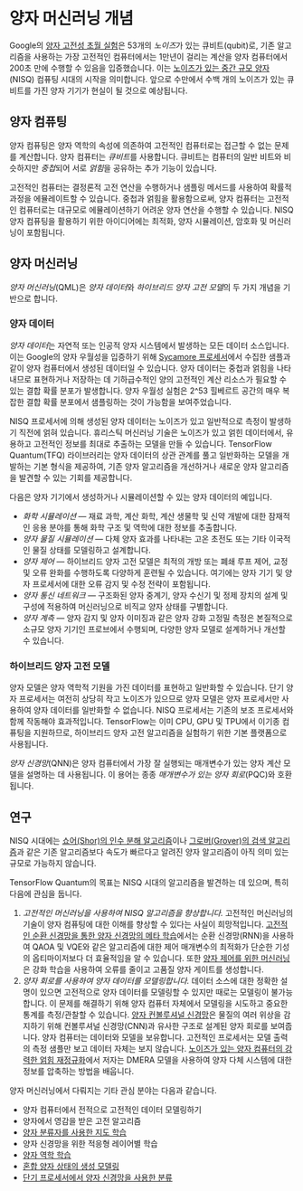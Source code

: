 # 양자 머신러닝 개념

Google의 <a href="https://ai.googleblog.com/2019/10/quantum-supremacy-using-programmable.html" class="external">양자 고전성 초월 실험</a>은 53개의 *노이즈*가 있는 큐비트(qubit)로, 기존 알고리즘을 사용하는 가장 고전적인 컴퓨터에서는 1만년이 걸리는 계산을 양자 컴퓨터에서 200초 만에 수행할 수 있음을 입증했습니다. 이는 <a href="https://quantum-journal.org/papers/q-2018-08-06-79/" class="external">노이즈가 있는 중간 규모 양자</a>(NISQ) 컴퓨팅 시대의 시작을 의미합니다. 앞으로 수만에서 수백 개의 노이즈가 있는 큐비트를 가진 양자 기기가 현실이 될 것으로 예상됩니다.

## 양자 컴퓨팅

양자 컴퓨팅은 양자 역학의 속성에 의존하여 고전적인 컴퓨터로는 접근할 수 없는 문제를 계산합니다. 양자 컴퓨터는 *큐비트*를 사용합니다. 큐비트는 컴퓨터의 일반 비트와 비슷하지만 *중첩*되어 서로 *얽힘*을 공유하는 추가 기능이 있습니다.

고전적인 컴퓨터는 결정론적 고전 연산을 수행하거나 샘플링 메서드를 사용하여 확률적 과정을 에뮬레이트할 수 있습니다. 중첩과 얽힘을 활용함으로써, 양자 컴퓨터는 고전적인 컴퓨터로는 대규모로 에뮬레이션하기 어려운 양자 연산을 수행할 수 있습니다. NISQ 양자 컴퓨팅을 활용하기 위한 아이디어에는 최적화, 양자 시뮬레이션, 암호화 및 머신러닝이 포함됩니다.

## 양자 머신러닝

*양자 머신러닝*(QML)은 *양자 데이터*와 *하이브리드 양자 고전 모델*의 두 가지 개념을 기반으로 합니다.

### 양자 데이터

*양자 데이터*는 자연적 또는 인공적 양자 시스템에서 발생하는 모든 데이터 소스입니다. 이는 Google의 양자 우월성을 입증하기 위해 <a href="https://www.nature.com/articles/s41586-019-1666-5" class="external">Sycamore 프로세서</a>에서 수집한 샘플과 같이 양자 컴퓨터에서 생성된 데이터일 수 있습니다. 양자 데이터는 중첩과 얽힘을 나타내므로 표현하거나 저장하는 데 기하급수적인 양의 고전적인 계산 리소스가 필요할 수 있는 결합 확률 분포가 발생합니다. 양자 우월성 실험은 2^53 힐베르트 공간의 매우 복잡한 결합 확률 분포에서 샘플링하는 것이 가능함을 보여주었습니다.

NISQ 프로세서에 의해 생성된 양자 데이터는 노이즈가 있고 일반적으로 측정이 발생하기 직전에 얽혀 있습니다. 휴리스틱 머신러닝 기술은 노이즈가 있고 얽힌 데이터에서, 유용하고 고전적인 정보를 최대로 추출하는 모델을 만들 수 있습니다. TensorFlow Quantum(TFQ) 라이브러리는 양자 데이터의 상관 관계를 풀고 일반화하는 모델을 개발하는 기본 형식을 제공하여, 기존 양자 알고리즘을 개선하거나 새로운 양자 알고리즘을 발견할 수 있는 기회를 제공합니다.

다음은 양자 기기에서 생성하거나 시뮬레이션할 수 있는 양자 데이터의 예입니다.

- *화학 시뮬레이션* — 재료 과학, 계산 화학, 계산 생물학 및 신약 개발에 대한 잠재적인 응용 분야를 통해 화학 구조 및 역학에 대한 정보를 추출합니다.
- *양자 물질 시뮬레이션* — 다체 양자 효과를 나타내는 고온 초전도 또는 기타 이국적인 물질 상태를 모델링하고 설계합니다.
- *양자 제어* — 하이브리드 양자 고전 모델은 최적의 개방 또는 폐쇄 루프 제어, 교정 및 오류 완화를 수행하도록 다양하게 훈련될 수 있습니다. 여기에는 양자 기기 및 양자 프로세서에 대한 오류 감지 및 수정 전략이 포함됩니다.
- *양자 통신 네트워크* — 구조화된 양자 중계기, 양자 수신기 및 정제 장치의 설계 및 구성에 적용하여 머신러닝으로 비직교 양자 상태를 구별합니다.
- *양자 계측* — 양자 감지 및 양자 이미징과 같은 양자 강화 고정밀 측정은 본질적으로 소규모 양자 기기인 프로브에서 수행되며, 다양한 양자 모델로 설계하거나 개선할 수 있습니다.

### 하이브리드 양자 고전 모델

양자 모델은 양자 역학적 기원을 가진 데이터를 표현하고 일반화할 수 있습니다. 단기 양자 프로세서는 여전히 상당히 작고 노이즈가 있으므로 양자 모델은 양자 프로세서만 사용하여 양자 데이터를 일반화할 수 없습니다. NISQ 프로세서는 기존의 보조 프로세서와 함께 작동해야 효과적입니다. TensorFlow는 이미 CPU, GPU 및 TPU에서 이기종 컴퓨팅을 지원하므로, 하이브리드 양자 고전 알고리즘을 실험하기 위한 기본 플랫폼으로 사용됩니다.

*양자 신경망*(QNN)은 양자 컴퓨터에서 가장 잘 실행되는 매개변수가 있는 양자 계산 모델을 설명하는 데 사용됩니다. 이 용어는 종종 *매개변수가 있는 양자 회로*(PQC)와 호환됩니다.

## 연구

NISQ 시대에는 <a href="https://arxiv.org/abs/quant-ph/9508027" class="external">쇼어(Shor)의 인수 분해 알고리즘</a>이나 <a href="https://arxiv.org/abs/quant-ph/9605043" class="external">그로버(Grover)의 검색 알고리즘</a>과 같은 기존 알고리즘보다 속도가 빠르다고 알려진 양자 알고리즘이 아직 의미 있는 규모로 가능하지 않습니다.

TensorFlow Quantum의 목표는 NISQ 시대의 알고리즘을 발견하는 데 있으며, 특히 다음에 관심을 둡니다.

1. *고전적인 머신러닝을 사용하여 NISQ 알고리즘을 향상합니다.* 고전적인 머신러닝의 기술이 양자 컴퓨팅에 대한 이해를 향상할 수 있다는 사실이 희망적입니다. <a href="https://arxiv.org/abs/1907.05415" class="external">고전적인 순환 신경망을 통한 양자 신경망의 메타 학습</a>에서는 순환 신경망(RNN)을 사용하여 QAOA 및 VQE와 같은 알고리즘에 대한 제어 매개변수의 최적화가 단순한 기성의 옵티마이저보다 더 효율적임을 알 수 있습니다. 또한 <a href="https://www.nature.com/articles/s41534-019-0141-3" class="external">양자 제어를 위한 머신러닝</a>은 강화 학습을 사용하여 오류를 줄이고 고품질 양자 게이트를 생성합니다.
2. *양자 회로를 사용하여 양자 데이터를 모델링합니다.* 데이터 소스에 대한 정확한 설명이 있으면 고전적으로 양자 데이터를 모델링할 수 있지만 때로는 모델링이 불가능합니다. 이 문제를 해결하기 위해 양자 컴퓨터 자체에서 모델링을 시도하고 중요한 통계를 측정/관찰할 수 있습니다. <a href="https://www.nature.com/articles/s41567-019-0648-8" class="external">양자 컨볼루셔널 신경망</a>은 물질의 여러 위상을 감지하기 위해 컨볼루셔널 신경망(CNN)과 유사한 구조로 설계된 양자 회로를 보여줍니다. 양자 컴퓨터는 데이터와 모델을 보유합니다. 고전적인 프로세서는 모델 출력의 측정 샘플만 보고 데이터 자체는 보지 않습니다. <a href="https://arxiv.org/abs/1711.07500" class="external">노이즈가 있는 양자 컴퓨터의 강력한 얽힘 재정규화</a>에서 저자는 DMERA 모델을 사용하여 양자 다체 시스템에 대한 정보를 압축하는 방법을 배웁니다.

양자 머신러닝에서 다뤄지는 기타 관심 분야는 다음과 같습니다.

- 양자 컴퓨터에서 전적으로 고전적인 데이터 모델링하기
- 양자에서 영감을 받은 고전 알고리즘
- <a href="https://arxiv.org/abs/1810.03787" class="external">양자 분류자를 사용한 지도 학습</a>
- 양자 신경망을 위한 적응형 레이어별 학습
- <a href="https://arxiv.org/abs/1909.12264" class="external">양자 역학 학습</a>
- <a href="https://arxiv.org/abs/1910.02071" class="external">혼합 양자 상태의 생성 모델링</a>
- <a href="https://arxiv.org/abs/1802.06002" class="external">단기 프로세서에서 양자 신경망을 사용한 분류</a>

